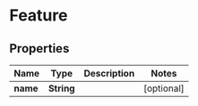 

# Feature


## Properties

| Name | Type | Description | Notes |
|------------ | ------------- | ------------- | -------------|
|**name** | **String** |  |  [optional] |




